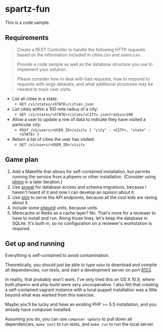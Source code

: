 spartz-fun
==========

This is a code sample.

## Requirements

> Create a REST Controller to handle the following HTTP
> requests based on the information included in cities.csv
> and users.csv.
>
> Provide a code sample as well as the database
> structure you use to implement your solution.
>
> Please consider how to deal with bad requests, how to respond
> to requests with large datasets, and what additional structures
> may be needed to track user visits.

* List all cities in a state:
  - ``GET /v1/states/<STATE>/cities.json``
* List cities within a 100 mile radius of a city:
  - ``GET /v1/states/<STATE>/cities/<CITY>.json?radius=100``
* Allow a user to update a row of data to indicate they have
  visited a particular city:
  - ``POST /v1/users/<USER_ID>/visits
      {
        "city" : <CITY>,
        "state" : <STATE>
      }``
* Return a list of cities the user has visited:
  - ``GET /v1/users/<USER_ID>/visits``

## Game plan

1. Add a Makefile that allows for self-contained installation,
   but permits running the service from a phpenv or other
   installation. (Consider using [phing](http://www.phing.info)
   in a later iteration.)
2. Use [propel](http://propelorm.org) for database access and
   schema migrations, because I haven't heard of it and now
   I can develop an opinion about it.
3. Use [slim](http://www.slimframework.com) to serve the API
   endpoints, because all the cool kids are raving about it.
4. Include some [phpunit](http://phpunit.de) units, because units.
5. Memcache or Redis as a cache layer? No. That's more for a reviewer
   to have to install and run. Along those lines, let's keep the
   database in SQLite. It's built-in, so no configuration on
   a reviewer's workstation is required.

## Get up and running

Everything is self-contained to avoid contamination.

Theoretically, you should just be able to type ``make`` to
download and compile all dependencies, run tests, and start
a development server on port [8123](http://localhost:8123).

In reality, that probably won't work. I've only tried this
on OS X 10.9, where both phpenv and php-build were very
uncooperative. I also felt that creating a self-contained
vagrant instance with a local puppet installation was a
little beyond what was wanted from this exercise.

Maybe you'll be lucky and have an existing PHP &gt;= 5.5
installation, and you already have composer installed.

Assuming you do, you can use ``composer update`` to pull
down all dependencies, ``make test`` to run tests, and
``make run`` to run the local server.
